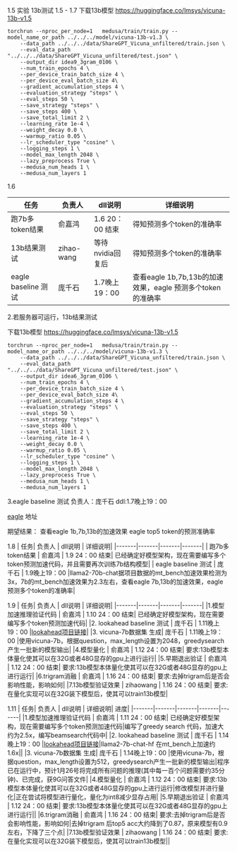 1.5 实验
13b测试
1.5 - 1.7
下载13b模型
https://huggingface.co/lmsys/vicuna-13b-v1.5

```
torchrun --nproc_per_node=1   medusa/train/train.py --model_name_or_path ../../../model/vicuna-13b-v1.3 \
    --data_path ../../../data/ShareGPT_Vicuna_unfiltered/train.json \
    --eval_data_path  "../../../data/ShareGPT_Vicuna_unfiltered/test.json" \
    --output_dir idea9_3gram_0106 \
    --num_train_epochs 4 \
    --per_device_train_batch_size 4 \
    --per_device_eval_batch_size 4\
    --gradient_accumulation_steps 4 \
    --evaluation_strategy "steps" \
    --eval_steps 50 \
    --save_strategy "steps" \
    --save_steps 400 \
    --save_total_limit 2 \
    --learning_rate 1e-4 \
    --weight_decay 0.0 \
    --warmup_ratio 0.05 \
    --lr_scheduler_type "cosine" \
    --logging_steps 1 \
    --model_max_length 2048 \
    --lazy_preprocess True \
    --medusa_num_heads 1 \
    --medusa_num_layers 1
```
1.6 

| 任务| 负责人 | dll说明 | 详细说明|
|-------|-------|-------|-------|
| 跑7b多token结果 | 俞嘉鸿 | 1.6 20：00 结束| 得知预测多个token的准确率|
| 13b结果测试 | zihao-wang | 等待nvidia回复后 |得知预测多个token的准确率|
| eagle baseline 测试 | 庞千石 | 1.7晚上19：00 |查看eagle 1b,7b,13b的加速效果，eagle 预测多个token的准确率|



2.若服务器可运行，13b结果测试 

下载13b模型 
https://huggingface.co/lmsys/vicuna-13b-v1.5

```
torchrun --nproc_per_node=1   medusa/train/train.py --model_name_or_path ../../../model/vicuna-13b-v1.3 \
    --data_path ../../../data/ShareGPT_Vicuna_unfiltered/train.json \
    --eval_data_path  "../../../data/ShareGPT_Vicuna_unfiltered/test.json" \
    --output_dir idea6_3gram_0106 \
    --num_train_epochs 4 \
    --per_device_train_batch_size 4 \
    --per_device_eval_batch_size 4\
    --gradient_accumulation_steps 4 \
    --evaluation_strategy "steps" \
    --eval_steps 50 \
    --save_strategy "steps" \
    --save_steps 400 \
    --save_total_limit 2 \
    --learning_rate 1e-4 \
    --weight_decay 0.0 \
    --warmup_ratio 0.05 \
    --lr_scheduler_type "cosine" \
    --logging_steps 1 \
    --model_max_length 2048 \
    --lazy_preprocess True \
    --medusa_num_heads 1 \
    --medusa_num_layers 1
```
3.eagle baseline 测试 负责人：庞千石 ddl:1.7晚上19：00

[eagle](https://github.com/SafeAILab/EAGLE) 地址

期望结果：
查看eagle 1b,7b,13b的加速效果
eagle top5 token的预测准确率

1.8 
| 任务| 负责人 | dll说明 | 详细说明|
|-------|-------|-------|-------|
| 跑7b多token结果 | 俞嘉鸿 | 1.9 24：00 结束| 已经确定好模型架构，现在需要编写多个token预测加速代码，并且需要再次训练7b结构模型|
| eagle baseline 测试 | 庞千石 | 1.9晚上19：00 |llama2-70b-chat据项目数据的mt_bench加速效果检测为3x，7b的mt_bench加速效果为2.3左右，查看eagle 7b,13b的加速效果，eagle 预测多个token的准确率|

1.9
| 任务| 负责人 | dll说明 | 详细说明| 
|-------|-------|-------|-------|
|1.模型加速推理验证代码 | 俞嘉鸿 | 1.10 24：00 结束| 已经确定好模型架构，现在需要编写多个token预测加速代码|
|2. lookahead baseline 测试 | 庞千石 | 1.11晚上19：00 |[lookahead项目链接](https://lmsys.org/blog/2023-11-21-lookahead-decoding/?utm_source=talkingdev.uwl.me)|
|3. vicuna-7b数据集 生成| 庞千石 | 1.11晚上19：00 |使用vicuna-7b，根据question，max_length设置为2048，greedysearch产生一批新的模型输出|
|4.模型量化 | 俞嘉鸿 | 1.12 24：00 结束| 要求:13b模型本体量化使其可以在32G或者48G显存的gpu上进行运行|
|5.早期退出验证 | 俞嘉鸿 | 1.12 24：00 结束| 要求:13b模型本体量化使其可以在32G或者48G显存的gpu上进行运行|
|6.trigram消融 | 俞嘉鸿 | 1.16 24：00 结束| 要求:去掉trigram后是否会影响性能，影响如何|
|7.13b模型验证效果 | zihaowang | 1.16 24：00 结束| 要求:在量化实现可以在32G装下模型后，使其可以train13b模型|

1.11
| 任务| 负责人 | dll说明 | 详细说明| 进度|
|-------|-------|-------|-------|-------|
|1.模型加速推理验证代码 | 俞嘉鸿 | 1.11 24：00 结束| 已经确定好模型架构，现在需要编写多个token预测加速代码|编写了greedy search 代码，加速大约为2.5x，编写beamsearch代码中|
|2. lookahead baseline 测试 | 庞千石 | 1.14晚上19：00 |[lookahead项目链接](https://lmsys.org/blog/2023-11-21-lookahead-decoding/?utm_source=talkingdev.uwl.me)|llama2-7b-chat-hf 在mt_bench上加速约1.6x||
|3. vicuna-7b数据集 生成| 庞千石 | 1.14晚上19：00 |使用vicuna-7b，根据question，max_length设置为512，greedysearch产生一批新的模型输出|程序已在运行中，预计1月26号将完成所有问题的推理(其中每一百个问题需要约35分钟)、已完成，获9G问答文件|
|4.模型量化 | 俞嘉鸿 | 1.12 24：00 结束| 要求:13b模型本体量化使其可以在32G或者48G显存的gpu上进行运行|修改模型并进行量化|正在尝试将模型进行量化，量化为int8减少显存占用|
|5.早期退出验证 | 俞嘉鸿 | 1.12 24：00 结束| 要求:13b模型本体量化使其可以在32G或者48G显存的gpu上进行运行||
|6.trigram消融 | 俞嘉鸿 | 1.16 24：00 结束| 要求:去掉trigram后是否会影响性能，影响如何|去掉trigram 后top5 acc大约降到了0.87，原来模型有0.9左右，下降了三个点|
|7.13b模型验证效果 | zihaowang | 1.16 24：00 结束| 要求:在量化实现可以在32G装下模型后，使其可以train13b模型||

